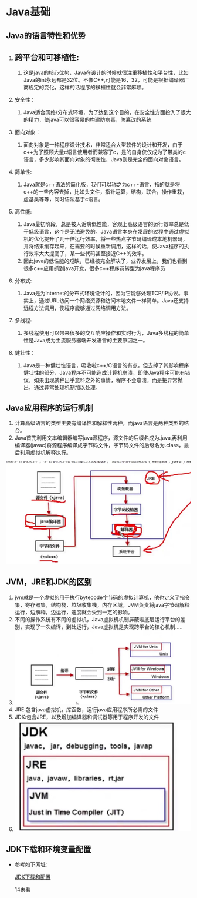 # Java基础

## 	Java的语言特性和优势

1. ## 	跨平台和可移植性:

   1. 这是java的核心优势，Java在设计的时候就很注重移植性和平台性，比如Java的int永远都是32位。不像C++,可能是16，32，可能是根据编译器厂商规定的变化，这样的话程序的移植性就会非常麻烦。

2. 安全性：

   1. Java适合网络/分布式环境，为了达到这个目的，在安全性方面投入了很大的精力，使java可以很容易的构建防病毒，防篡改的系统

3. 面向对象：

   1. 面向对象是一种程序设计技术，非常适合大型软件的设计和开发，由于c++为了照顾大量c语言使用者而兼容了c，是的自身仅仅成为了带类的c语言，多少影响其面向对象的彻底性，Java则是完全的面向对象语言。

4. 简单性:

   1. Java就是c++语法的简化版，我们可以称之为c++-语言，指的就是将c++的一些内容去掉，比如头文件，指针运算，结构，联合，操作重栽，虚基类等等，同时语法基于c语言。

5. 高性能:

   1. Java最初阶段，总是被人诟病低性能，客观上高级语言的运行效率总是低于低级语言，这个是无法避免的。Java语言本身在发展的过程中通过虚拟机的优化提升了几十倍运行效率，将一些热点字节码编译成本地机器码，并将结果缓存起来，在需要的时候重新调用，这样的话，使Java程序的执行效率大大提高了，某一些代码甚至接近C++的效率。
   2. 因此java的低性能的短缺，已经被完全解决了，业界发展上，我们也看到很多c++应用抓到java开发，很多c++程序员转型为java程序员

6. 分布式:

   1. Java是为Internet的分布式环境设计的，因为它能够处理TCP/IP协议。事实上，通过URL访问一个网络资源和访问本地文件一样简单。Java还支持远程方法调用，使程序能够通过网络调用方法。

7. 多线程:

   1. 多线程使用可以带来很多的交互响应操作和实时行为，Java多线程的简单性是Java成为主流服务器端开发语言的主要原因之一。

8. 健壮性：

   1. Java是一种健壮性语言，吸收啦c++/C语言的有点，但去掉了其影响程序健壮性的部分，Java程序不可能造成计算机崩溃，即使Java程序可能有错误，如果出现某种出乎意料之外的事情，程序不会崩溃，而是把异常抛出，通过异常处理机制加以处理。

## Java应用程序的运行机制

1. ​	计算高级语言的类型主要有编译性和解释性两种，而java语言是两种类型的结合。
2. Java首先利用文本编辑器编写java源程序，源文件的后缀名成为.java,再利用编译器(javac)将源程序编译成字节码文件，字节码文件的后缀名为.class，最后利用虚拟机解释执行。

![图解java编译](./images/java编译过程图解.jpg)

## JVM，JRE和JDK的区别

1. ​	jvm就是一个虚拟的用于执行bytecode字节码的虚拟计算机，他也定义了指令集，寄存器集，结构栈，垃圾收集栈，内存区域，JVM负责将java字节码解释运行，边解释，边运行，速度就会受到一定的影响。
2. 不同的操作系统有不同的虚拟机，Java虚拟机机制屏蔽啦底层运行平台的差别，实现了一次编译，到处运行，Java虚拟机是实现跨平台的核心机制.....
3. ![图解jvm](./images/图解jvm.jpg)
4. JRE:包含java虚拟机，库函数，运行java应用程序所必需的文件
5. JDK:包含JRE，以及增加编译器和调试器等用于程序开发的文件
6. ![图解](./images/jvm，jre，jdk.jpg)

## JDK下载和环境变量配置

- 参考如下网址:

  [JDK下载和配置](https://blog.csdn.net/huaicainiao/article/details/79340572)

  14未看